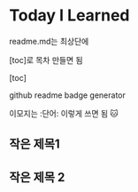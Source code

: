 # Today I Learned

 readme.md는 최상단에

[toc]로 목차 만들면 됨

[toc]

github readme badge generator

이모지는 :단어: 이렇게 쓰면 됨 :cat:



## 작은 제목1







## 작은 제목 2

